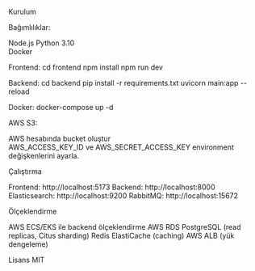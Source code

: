  

Kurulum

Bağımlılıklar:

Node.js 
Python 3.10  
Docker  


Frontend:
cd frontend
npm install
npm run dev


Backend:
cd backend
pip install -r requirements.txt
uvicorn main:app --reload


Docker:
docker-compose up -d


AWS S3:

AWS hesabında bucket oluştur  
AWS_ACCESS_KEY_ID ve AWS_SECRET_ACCESS_KEY environment değişkenlerini ayarla.



Çalıştırma

Frontend: http://localhost:5173
Backend: http://localhost:8000
Elasticsearch: http://localhost:9200
RabbitMQ: http://localhost:15672

Ölçeklendirme

AWS ECS/EKS ile backend ölçeklendirme
AWS RDS PostgreSQL (read replicas, Citus sharding)
Redis ElastiCache (caching)
AWS ALB (yük dengeleme)

Lisans
MIT
